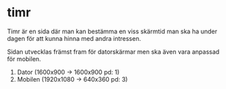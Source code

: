 # timr

Timr är en sida där man kan bestämma en viss skärmtid man ska ha under dagen för att kunna hinna med andra intressen.

Sidan utvecklas främst fram för datorskärmar men ska även vara anpassad för mobilen.
1. Dator (1600x900 -> 1600x900 pd: 1)
2. Mobilen (1920x1080 -> 640x360 pd: 3)

